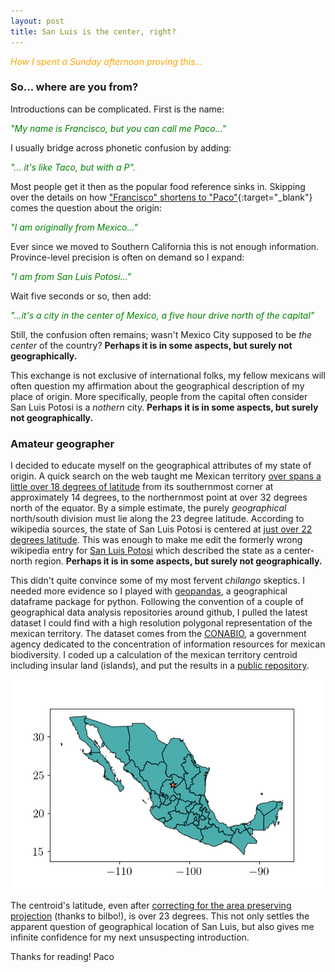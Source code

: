 ```yaml
---
layout: post
title: San Luis is the center, right?
---
```


<i style="color:Orange;"> How I spent a Sunday afternoon proving this... </i>

### So... where are you from?
Introductions can be complicated. First is the name:

<i style="color:Green;"> "My name is Francisco, but you can call me Paco..." </i>

I usually bridge across phonetic confusion by adding: 

<i style="color:Green;"> "... it's like Taco, but with a P". </i>

Most people get it then as the popular food reference sinks in. Skipping over the details on how ["Francisco" shortens to "Paco"](https://en.wikipedia.org/wiki/Paco){:target="_blank"} comes the question about the origin:

<i style="color:Green;"> "I am originally from Mexico..." </i>

Ever since we moved to Southern California this is not enough information. Province-level precision is often on demand so I expand:

<i style="color:Green;"> "I am from San Luis Potosi..." </i> 

Wait five seconds or so, then add:

<i style="color:Green;"> "...it's a city in the center of Mexico, a five hour drive north of the capital" </i>

Still, the confusion often remains; wasn't Mexico City supposed to be _the center_ of the country? __Perhaps it is in some aspects, but surely not geographically.__

This exchange is not exclusive of international folks, my fellow mexicans will often question my affirmation about the geographical description of my place of origin. More specifically, people from the capital often consider San Luis Potosi is a _nothern_ city. __Perhaps it is in some aspects, but surely not geographically.__

### Amateur geographer

I decided to educate myself on the geographical attributes of my state of origin. A quick search on the web taught me Mexican territory [over spans a little over 18 degrees of latitude](https://en.wikipedia.org/wiki/List_of_extreme_points_of_Mexico) from its southernmost corner at approximately 14 degrees, to the northernmost point at over 32 degrees north of the equator. By a simple estimate, the purely _geographical_ north/south division must lie along the 23 degree latitude. According to wikipedia sources, the state of San Luis Potosi is centered at [just over 22 degrees latitude](https://geohack.toolforge.org/geohack.php?pagename=San_Luis_Potos%C3%AD&params=22_36_N_100_26_W_region:MX-SLP_type:adm1st). This was enough to make me edit the formerly wrong wikipedia entry for [San Luis Potosi](https://en.wikipedia.org/wiki/San_Luis_Potos%C3%AD) which described the state as a center-north region. __Perhaps it is in some aspects, but surely not geographically.__

This didn't quite convince some of my most fervent _chilango_ skeptics. I needed more evidence so I played with [geopandas](https://geopandas.org/en/stable/), a geographical dataframe package for python. Following the convention of a couple of geographical data analysis repositories around github, I pulled the latest dataset I could find with a high resolution polygonal representation of the mexican territory. The dataset comes from the [CONABIO](https://www.biodiversidad.gob.mx/conabio/), a government agency dedicated to the concentration of information resources for mexican biodiversity. I coded up a calculation of the mexican territory centroid including insular land (islands), and put the results in a [public repository](https://github.com/pacosalces/geomx).

<img src="/assets/images/centroide_mx.png" alt="MX_centroid" title="Mexican centroid" />

The centroid's latitude, even after [correcting for the area preserving projection](https://github.com/pacosalces/geomx/issues/1) (thanks to bilbo!), is over 23 degrees. This not only settles the apparent question of geographical location of San Luis, but also gives me infinite confidence for my next unsuspecting introduction.

Thanks for reading! 
Paco